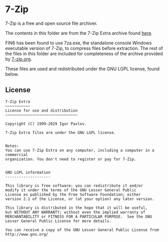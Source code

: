 # 7-Zip

7-Zip is a free and open source file archiver.

The contents in this folder are from the 7-Zip Extra archive found [here](https://www.7-zip.org/a/7z1900-extra.7z).

FIN6 has been found to use 7za.exe, the standalone console Windows executable version of 7-Zip, to compress files before extraction. The rest of the files in this folder are included for completeness of the archive provided by [7-zip.org](7-zip.org).

These files are used and redistributed under the GNU LGPL license, found below.

## License

    7-Zip Extra
    ~~~~~~~~~~~
    License for use and distribution
    ~~~~~~~~~~~~~~~~~~~~~~~~~~~~~~~~

    Copyright (C) 1999-2019 Igor Pavlov.

    7-Zip Extra files are under the GNU LGPL license.

    
    Notes: 
    You can use 7-Zip Extra on any computer, including a computer in a commercial 
    organization. You don't need to register or pay for 7-Zip.


    GNU LGPL information
    --------------------

    This library is free software; you can redistribute it and/or
    modify it under the terms of the GNU Lesser General Public
    License as published by the Free Software Foundation; either
    version 2.1 of the License, or (at your option) any later version.

    This library is distributed in the hope that it will be useful,
    but WITHOUT ANY WARRANTY; without even the implied warranty of
    MERCHANTABILITY or FITNESS FOR A PARTICULAR PURPOSE.  See the GNU
    Lesser General Public License for more details.

    You can receive a copy of the GNU Lesser General Public License from 
    http://www.gnu.org/

